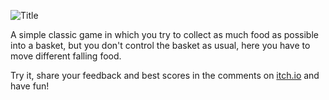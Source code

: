 ![Title](https://user-images.githubusercontent.com/56362999/153202809-3baa234d-bf9c-4cc9-ab5e-83e44a6178cf.png)

A simple classic game in which you try to collect as much food as possible into a basket, but you don't control the basket as usual, here you have to move different falling food.

Try it, share your feedback and best scores in the comments on [itch.io](https://yuriy-danyliuk.itch.io/collect-more-food) and have fun!
